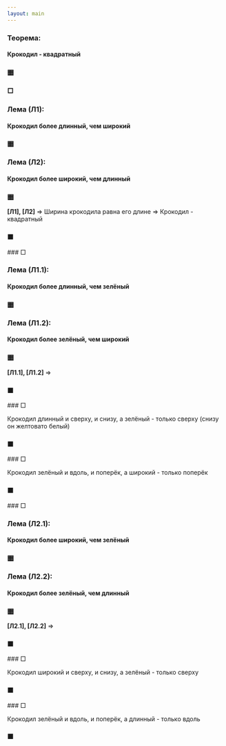 ```yaml
---
layout: main
---
```


<div name="T0">

### Теорема:

#### Крокодил - квадратный

### [▦](#T1)

</div>

<div name="T1">

### □

### Лема (Л1): 
#### Крокодил более длинный, чем широкий

### [▦](#L1)

### Лема (Л2): 
#### Крокодил более широкий, чем длинный

### [▦](#L2)

**[Л1], [Л2]** => Ширина крокодила равна его длине => Крокодил - квадратный

### ■

</div>

<div name="L1">
### □

### Лема (Л1.1): 
#### Крокодил более длинный, чем зелёный

### [▦](#L11)

### Лема (Л1.2): 
#### Крокодил более зелёный, чем широкий

### [▦](#L12)

**[Л1.1], [Л1.2]** =>

### ■
</div>

<div name="L11">
### □

Крокодил длинный и сверху, и снизу, а зелёный - только сверху (снизу он желтовато белый)

### ■
</div>
<div name="L12">
### □

Крокодил зелёный и вдоль, и поперёк, а широкий - только поперёк

### ■
</div>

<div name="L2">
### □

### Лема (Л2.1): 
#### Крокодил более широкий, чем зелёный

### [▦](#L21)


### Лема (Л2.2): 
#### Крокодил более зелёный, чем длинный

### [▦](#L22)

**[Л2.1], [Л2.2]** =>

### ■
</div>

<div name="L21">
### □

Крокодил широкий и сверху, и снизу, а зелёный - только сверху

### ■
</div>
<div name="L22">
### □

Крокодил зелёный и вдоль, и поперёк, а длинный - только вдоль

### ■
</div>